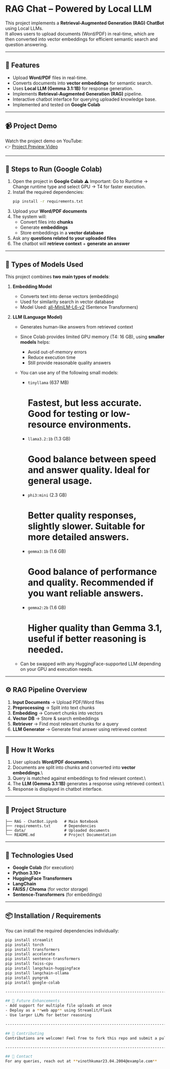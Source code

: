 # RAG Chat – Powered by Local LLM

This project implements a **Retrieval-Augmented Generation (RAG)
ChatBot** using Local LLMs.\
It allows users to upload documents (Word/PDF) in real-time, which are
then converted into vector embeddings for efficient semantic search and
question answering.

------------------------------------------------------------------------

## 🚀 Features
-   Upload **Word/PDF** files in real-time.
-   Converts documents into **vector embeddings** for semantic search.
-   Uses **Local LLM (Gemma 3.1:1B)** for response generation.
-   Implements **Retrieval-Augmented Generation (RAG)** pipeline.
-   Interactive chatbot interface for querying uploaded knowledge base.
-   Implemented and tested on **Google Colab**

------------------------------------------------------------------------

## 📹 Project Demo

Watch the project demo on YouTube:\
👉 [Project Preview Video](https://youtu.be/d3EUEMFl8vc)

------------------------------------------------------------------------

## 📌 Steps to Run (Google Colab)
1. Open the project in **Google Colab**
   ⚠️ Important: Go to Runtime → Change runtime type and select GPU → T4 for faster execution.
2. Install the required dependencies:
   ```bash
   pip install -r requirements.txt
   ```
3. Upload your **Word/PDF documents**
4. The system will:
   - Convert files into **chunks**
   - Generate **embeddings**
   - Store embeddings in a **vector database**
5. Ask any **questions related to your uploaded files**
6. The chatbot will **retrieve context** + **generate an answer**

------------------------------------------------------------------------

## 🧩 Types of Models Used
This project combines **two main types of models**:

1. **Embedding Model**
   - Converts text into dense vectors (embeddings)
   - Used for similarity search in vector database  
   - Model Used: [all-MiniLM-L6-v2](https://huggingface.co/sentence-transformers/all-MiniLM-L6-v2) (Sentence Transformers)

2. **LLM (Language Model)**
   - Generates human-like answers from retrieved context
   - Since Colab provides limited GPU memory (T4: 16 GB), using **smaller models** helps:
       - Avoid out-of-memory errors
       - Reduce execution time
       - Still provide reasonable quality answers
   - You can use any of the following small models:

     - `tinyllama` (637 MB)  
       # Fastest, but less accurate. Good for testing or low-resource environments.

     - `llama3.2:1b` (1.3 GB)  
       # Good balance between speed and answer quality. Ideal for general usage.

     - `phi3:mini` (2.3 GB)  
       # Better quality responses, slightly slower. Suitable for more detailed answers.

     - `gemma3:1b` (1.6 GB)  
       # Good balance of performance and quality. Recommended if you want reliable answers.

     - `gemma2:2b` (1.6 GB)  
       # Higher quality than Gemma 3.1, useful if better reasoning is needed.

   - Can be swapped with any HuggingFace-supported LLM depending on your GPU and execution needs.

------------------------------------------------------------------------

## ⚙️ RAG Pipeline Overview
1. **Input Documents** → Upload PDF/Word files  
2. **Preprocessing** → Split into text chunks  
3. **Embedding** → Convert chunks into vectors  
4. **Vector DB** → Store & search embeddings  
5. **Retriever** → Find most relevant chunks for a query  
6. **LLM Generator** → Generate final answer using retrieved context  

------------------------------------------------------------------------

## 📝 How It Works

1.  User uploads **Word/PDF documents**.\
2.  Documents are split into chunks and converted into **vector
    embeddings**.\
3.  Query is matched against embeddings to find relevant context.\
4.  The **LLM (Gemma 3.1:1B)** generates a response using retrieved
    context.\
5.  Response is displayed in chatbot interface.

------------------------------------------------------------------------

## 📂 Project Structure
```
├── RAG - ChatBot.ipynb   # Main Notebook
├── requirements.txt      # Dependencies
├── data/                 # Uploaded documents
└── README.md             # Project Documentation
```

------------------------------------------------------------------------

## 🔧 Technologies Used
- **Google Colab** (for execution)
- **Python 3.10+**
- **HuggingFace Transformers**
- **LangChain** 
- **FAISS / Chroma** (for vector storage)
- **Sentence-Transformers** (for embeddings)

------------------------------------------------------------------------

## 📦 Installation / Requirements

You can install the required dependencies individually:

```bash
pip install streamlit
pip install torch
pip install transformers
pip install accelerate
pip install sentence-transformers
pip install faiss-cpu
pip install langchain-huggingface
pip install langchain-ollama
pip install pyngrok
pip install google-colab

------------------------------------------------------------------------

## 📜 Future Enhancements
- Add support for multiple file uploads at once
- Deploy as a **web app** using Streamlit/Flask
- Use larger LLMs for better reasoning

------------------------------------------------------------------------

## 🤝 Contributing
Contributions are welcome! Feel free to fork this repo and submit a pull request.

------------------------------------------------------------------------

## 📧 Contact
For any queries, reach out at **vinothkumar23.04.2004@example.com**
